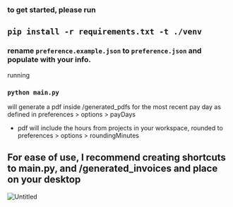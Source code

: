 ### to get started, please run
## `pip install -r requirements.txt -t ./venv`

### rename `preference.example.json` to `preference.json` and populate with your info.

running 
### `python main.py`
will generate a pdf inside /generated_pdfs for the most recent pay day as defined in preferences > options > payDays
- pdf will include the hours from projects in your workspace, rounded to preferences > options > roundingMinutes

## For ease of use, I recommend creating shortcuts to main.py, and /generated_invoices and place on your desktop

![Untitled](https://github.com/Jonah-Hansen/toggle-invoice/assets/43560715/d772ce82-95cc-488e-b68f-74df1a88eccd)
